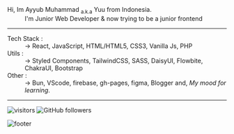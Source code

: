 
<dl>
  <dt>Hi, Im Ayyub Muhammad <sub>a.k.a</sub> Yuu from Indonesia.</dt>
  <dd>I'm Junior Web Developer & now trying to be a junior frontend</dd>
</dl>

---

<dl>
  <dt>Tech Stack :</dt>
  <dd>-> React, JavaScript, HTML/HTML5, CSS3, Vanilla Js, PHP</dd>

  <dt>Utils :</dt>
  <dd>-> Styled Components, TailwindCSS, SASS, DaisyUI, Flowbite, ChakraUI, Bootstrap</dd>
  
  <dt>Other :</dt>
  <dd>-> Bun, VScode, firebase, gh-pages, figma, Blogger and, <em>My mood for learning</em>.</dd>

  
</dl>

---
![visitors](https://visitor-badge.laobi.icu/badge?page_id=Id-Yuu)
![GitHub followers](https://img.shields.io/github/followers/id-yuu?style=flat)


![footer](https://capsule-render.vercel.app/api?type=waving&color=auto&height=150&section=footer&text=Id-Yuu&fontSize=20&fontAlignY=60&fontAlign=90)
